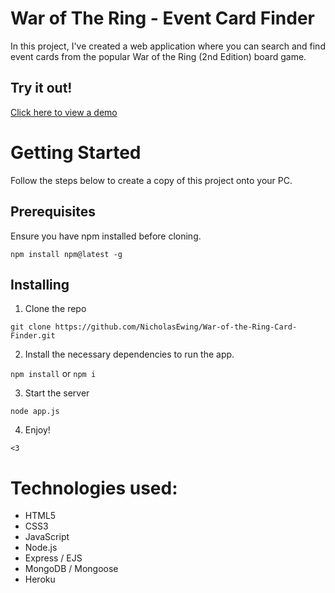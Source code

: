 # War of The Ring - Event Card Finder

In this project, I've created a web application where you can search and find event cards from the popular War of the Ring (2nd Edition) board game.

## Try it out!

[Click here to view a demo](https://war-of-the-ring-card-finder.herokuapp.com/#)

# Getting Started

Follow the steps below to create a copy of this project onto your PC.

## Prerequisites
Ensure you have npm installed before cloning.

`npm install npm@latest -g`

## Installing
1. Clone the repo

`git clone https://github.com/NicholasEwing/War-of-the-Ring-Card-Finder.git`

2. Install the necessary dependencies to run the app.

`npm install` or `npm i`

3. Start the server

`node app.js`

4. Enjoy!

`<3`

# Technologies used:

- HTML5
- CSS3
- JavaScript
- Node.js
- Express / EJS
- MongoDB / Mongoose
- Heroku